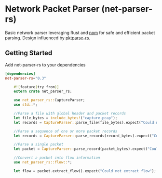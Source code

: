 # Network Packet Parser (net-parser-rs)
Basic network parser leveraging Rust and [nom](https://github.com/Geal/nom) for safe and efficient packet parsing. Design
influenced by [pktparse-rs](https://github.com/moosingin3space/pktparse-rs/tree/master/src).

## Getting Started
Add net-parser-rs to your dependencies

```toml
[dependencies]
net-parser-rs="0.3"
```

```rust
    #![feature(try_from)]
    extern crate net_parser_rs;

    use net_parser_rs::CaptureParser;
    use std::*;

    //Parse a file with global header and packet records
    let file_bytes = include_bytes!("capture.pcap");
    let records = CaptureParser::parse_file(file_bytes).expect("Could not parse");

    //Parse a sequence of one or more packet records
    let records = CaptureParser::parse_records(record_bytes).expect("Could not parse");

    //Parse a single packet
    let packet = CaptureParser::parse_record(packet_bytes).expect("Could not parse");

    //Convert a packet into flow information
    use net_parser_rs::flow::*;

    let flow = packet.extract_flow().expect("Could not extract flow");
```
